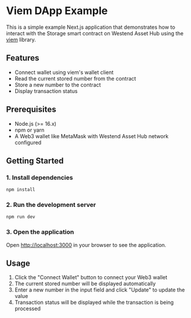 # Viem DApp Example

This is a simple example Next.js application that demonstrates how to interact with the Storage smart contract on Westend Asset Hub using the [viem](https://viem.sh/) library.

## Features

- Connect wallet using viem's wallet client
- Read the current stored number from the contract
- Store a new number to the contract
- Display transaction status

## Prerequisites

- Node.js (>= 16.x)
- npm or yarn
- A Web3 wallet like MetaMask with Westend Asset Hub network configured

## Getting Started

### 1. Install dependencies

```bash
npm install
```

### 2. Run the development server

```bash
npm run dev
```

### 3. Open the application

Open [http://localhost:3000](http://localhost:3000) in your browser to see the application.

## Usage

1. Click the "Connect Wallet" button to connect your Web3 wallet
2. The current stored number will be displayed automatically
3. Enter a new number in the input field and click "Update" to update the value
4. Transaction status will be displayed while the transaction is being processed